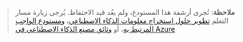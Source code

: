 > **ملاحظة**: تُجرى أرشفة هذا المستودع، ولم يعُد قيد الاحتفاظ. يُرجى زيارة مسار التعلم [تطوير حلول استخراج معلومات الذكاء الاصطناعي](https://learn.microsoft.com/training/paths/ai-extract-information/)، [ومستودع الواجب المرتبط به](https://github.com/MicrosoftLearning/mslearn-ai-information-extraction)، أو [وثائق مصنع الذكاء الاصطناعي في Azure](https://learn.microsoft.com/azure/ai-foundry/)
